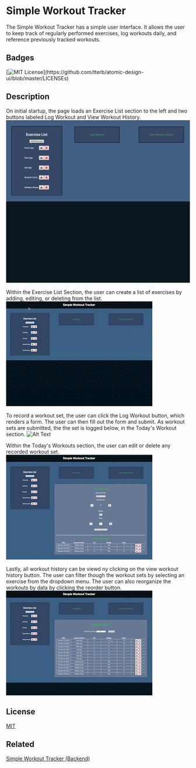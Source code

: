
# Simple Workout Tracker 

The Simple Workout Tracker has a simple user interface.  It allows the user to keep track of regularly performed exercises, log workouts daily, and reference previously tracked workouts.

## Badges



[![MIT License](https://img.shields.io/apm/l/atomic-design-ui.svg?)](https://github.com/tterb/atomic-design-ui/blob/master/LICENSEs)



## Description
On initial startup, the page loads an Exercise List section to the left and two buttons labeled Log Workout and View Workout History.
![Alt Text](/my-app-frontend/media/SWT.png)

Within the Exercise List Section, the user can create a list of exercises by adding, editing, or deleting from the list.
![Alt Text](/my-app-frontend/media/1.%20exercise.gif)

To record a workout set, the user can click the Log Workout button, which renders a form.  The user can then fill out the form and submit.  As workout sets are submitted, the the set is logged below, in the Today's Workout section.
![Alt Text](/my-app-frontend/media/2.%20log%20workout.gif)

Within the Today's Workouts section, the user can edit or delete any recorded workout set.
![Alt Text](/my-app-frontend/media/3.%20Edit%20and%20delete.gif)

Lastly, all workout history can be viewd ny clicking on the view workout history button.  The user can filter though the workout sets by selecting an exercise from the dropdown menu.  The user can also reorganize the workouts by data by clicking the reorder button.
![Alt Text](/my-app-frontend/media/4.%20history.gif)
## License

[MIT](https://choosealicense.com/licenses/mit/)


## Related

[Simple Workout Tracker (Backend)](https://github.com/lvas248/simple-workout-tracker-backend)

